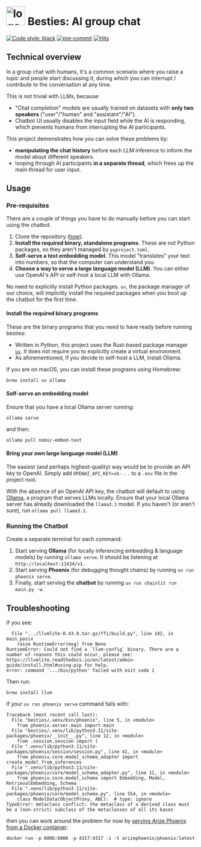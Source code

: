 # <img width="50" alt="logo" src="public/logo_light.png"> Besties: AI group chat

[![Code style: black](https://img.shields.io/badge/code%20style-black-000000.svg)](https://github.com/psf/black)
[![pre-commit](https://img.shields.io/badge/pre--commit-enabled-brightgreen?logo=pre-commit&logoColor=white)](https://github.com/pre-commit/pre-commit)
[![Hits](https://hits.seeyoufarm.com/api/count/incr/badge.svg?url=https%3A%2F%2Fgithub.com%2Fcolabear-info%2Fagent&count_bg=%2379C83D&title_bg=%23555555&icon=&icon_color=%23E7E7E7&title=hits&edge_flat=false)](https://hits.seeyoufarm.com)

## Technical overview

In a group chat with humans, it's a common scenario where you raise a topic and people start discussing it, during which you can interrupt / contribute to the conversation at any time.

This is not trivial with LLMs, because:
- "Chat completion" models are usually trained on datasets with **only two speakers** ("user"/"human" and "assistant"/"AI").
- Chatbot UI usually disables the input field while the AI is responding, which prevents humans from interrupting the AI participants.

This project demonstrates how you can solve these problems by:
- **manipulating the chat history** before each LLM inference to inform the model about different speakers.
- looping through AI participants **in a separate thread**, which frees up the main thread for user input.

## Usage

### Pre-requisites

There are a couple of things you have to do manually before you can start using the chatbot.

1. Clone the repository ([how](https://docs.github.com/en/repositories/creating-and-managing-repositories/cloning-a-repository)).
2. **Install the required binary, standalone programs**. These are not Python packages, so they aren't managed by `pyproject.toml`.
3. **Self-serve a text embedding model**. This model "translates" your text into numbers, so that the computer can understand you.
4. **Choose a way to serve a large language model (LLM)**. You can either use OpenAI's API or self-host a local LLM with Ollama.

No need to explicitly install Python packages. `uv`, the package manager of our choice, will implicitly install the required packages when you boot up the chatbot for the first time.

#### Install the required binary programs

These are the binary programs that you need to have ready before running besties:
- Written in Python, this project uses the Rust-based package manager [`uv`](https://docs.astral.sh/uv/). It does not require you to explicitly create a virtual environment.
- As aforementioned, if you decide to self-host a LLM, install Ollama.

If you are on macOS, you can install these programs using Homebrew:

```shell
brew install uv ollama
```

#### Self-serve an embedding model

Ensure that you have a local Ollama server running:

```shell
ollama serve
```

and then:

```shell
ollama pull nomic-embed-text
```

#### Bring your own large language model (LLM)

The easiest (and perhaps highest-quality) way would be to provide an API key to OpenAI. Simply add `OPENAI_API_KEY=sk-...` to a `.env` file in the project root.

With the absence of an OpenAI API key, the chatbot will default to using [Ollama](https://ollama.com/download), a program that serves LLMs locally.
Ensure that your local Ollama server has already downloaded the `llama3.1` model. If you haven't (or aren't sure), run `ollama pull llama3.1`.

### Running the Chatbot

Create a separate terminal for each command:
1. Start serving **Ollama** (for locally inferencing embedding & language models) by running `ollama serve`. It should be listening at `http://localhost:11434/v1`.
2. Start serving **Phoenix** (for debugging thought chains) by running `uv run phoenix serve`.
3. Finally, start serving the **chatbot** by running `uv run chainlit run main.py -w`.

## Troubleshooting

If you see:

```
  File ".../llvmlite-0.43.0.tar.gz/ffi/build.py", line 142, in main_posix
    raise RuntimeError(msg) from None
RuntimeError: Could not find a `llvm-config` binary. There are a number of reasons this could occur, please see: https://llvmlite.readthedocs.io/en/latest/admin-guide/install.html#using-pip for help.
error: command '.../bin/python' failed with exit code 1
```

Then run:

```shell
brew install llvm
```

If your `uv run phoenix serve` command fails with:

```
Traceback (most recent call last):
  File "besties/.venv/bin/phoenix", line 5, in <module>
    from phoenix.server.main import main
  File "besties/.venv/lib/python3.11/site-packages/phoenix/__init__.py", line 12, in <module>
    from .session.session import (
  File ".venv/lib/python3.11/site-packages/phoenix/session/session.py", line 41, in <module>
    from phoenix.core.model_schema_adapter import create_model_from_inferences
  File ".venv/lib/python3.11/site-packages/phoenix/core/model_schema_adapter.py", line 11, in <module>
    from phoenix.core.model_schema import Embedding, Model, RetrievalEmbedding, Schema
  File ".venv/lib/python3.11/site-packages/phoenix/core/model_schema.py", line 554, in <module>
    class ModelData(ObjectProxy, ABC):  # type: ignore
TypeError: metaclass conflict: the metaclass of a derived class must be a (non-strict) subclass of the metaclasses of all its bases
```

then you can work around the problem for now by [serving Arize Phoenix from a Docker container](https://docs.arize.com/phoenix/deployment/docker):

```shell
docker run -p 6006:6006 -p 4317:4317 -i -t arizephoenix/phoenix:latest
```
